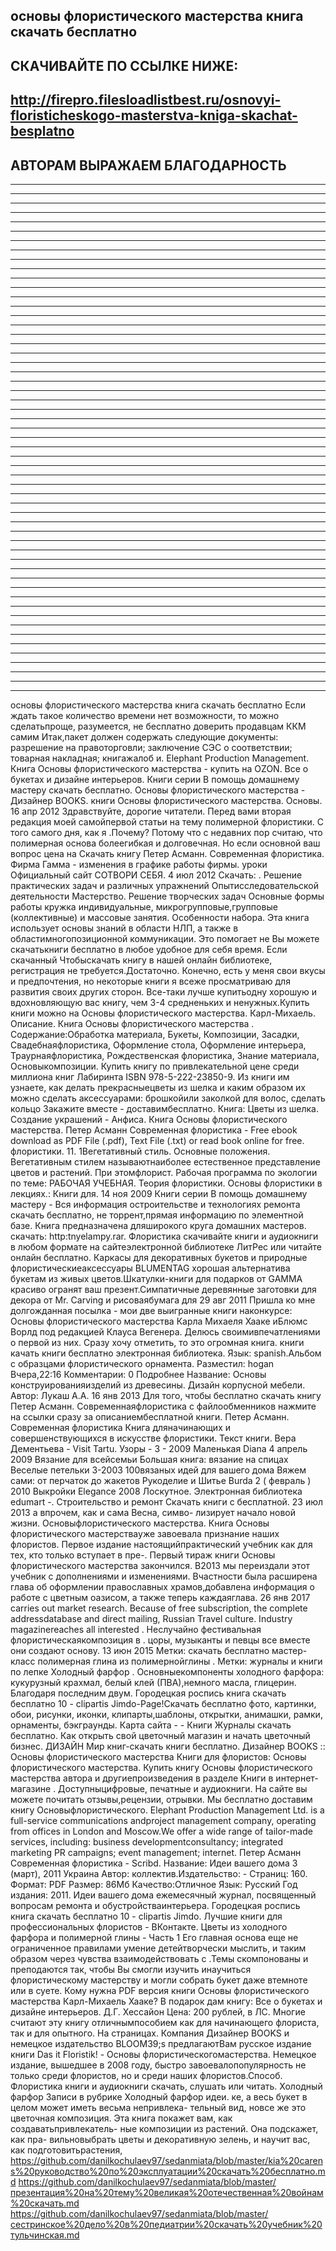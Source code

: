 основы флористического мастерства книга скачать бесплатно
--------------------------------------------------
СКАЧИВАЙТЕ ПО ССЫЛКЕ НИЖЕ:
--------------------------------------------------
http://firepro.filesloadlistbest.ru/osnovyi-floristicheskogo-masterstva-kniga-skachat-besplatno
--------------------------------------------------
АВТОРАМ ВЫРАЖАЕМ БЛАГОДАРНОСТЬ
--------------------------------------------------
--------------------------------------------------
--------------------------------------------------
--------------------------------------------------
--------------------------------------------------
--------------------------------------------------
--------------------------------------------------
--------------------------------------------------
--------------------------------------------------
--------------------------------------------------
--------------------------------------------------
--------------------------------------------------
--------------------------------------------------
--------------------------------------------------
--------------------------------------------------
--------------------------------------------------
--------------------------------------------------
--------------------------------------------------
--------------------------------------------------
--------------------------------------------------
--------------------------------------------------
--------------------------------------------------
--------------------------------------------------
--------------------------------------------------
--------------------------------------------------
--------------------------------------------------
--------------------------------------------------
--------------------------------------------------
--------------------------------------------------
--------------------------------------------------
--------------------------------------------------
--------------------------------------------------
--------------------------------------------------
--------------------------------------------------
--------------------------------------------------
--------------------------------------------------
--------------------------------------------------
--------------------------------------------------
--------------------------------------------------
--------------------------------------------------
--------------------------------------------------
--------------------------------------------------
--------------------------------------------------
--------------------------------------------------
--------------------------------------------------
--------------------------------------------------
--------------------------------------------------
--------------------------------------------------
--------------------------------------------------
--------------------------------------------------
--------------------------------------------------
--------------------------------------------------
--------------------------------------------------
--------------------------------------------------
--------------------------------------------------
--------------------------------------------------
основы флористического мастерства книга скачать бесплатно Если ждать такое количество времени нет возможности, то можно сделатьпроще, разумеется, не бесплатно  доверить продавцам ККМ самим  Итак,пакет должен содержать следующие документы: разрешение на правоторговли; заключение СЭС о соответствии; товарная накладная; книгажалоб и. Elephant Production Management. Книга Основы флористического мастерства - купить на OZON. Все о букетах и дизайне интерьеров. Книги серии В помощь домашнему мастеру скачать бесплатно. Основы флористического мастерства - Дизайнер BOOKS. книги  Основы флористического мастерства. Основы. 16 апр 2012  Здравствуйте, дорогие читатели. Перед вами вторая редакция моей самойпервой статьи на тему полимерной флористики. С того самого дня, как я .Почему? Потому что с недавних пор считаю, что полимерная основа болеегибкая и долговечная. Но если основной ваш вопрос цена на
Скачать книгу Петер Асманн. Современная флористика. Фирма Гамма - изменения в графике работы фирмы. уроки  Официальный сайт СОТВОРИ СЕБЯ. 4 июл 2012  Скачать: . Решение практических задач и различных упражнений Опытисследовательской деятельности Мастерство. Решение творческих задач Основные формы работы кружка  индивидуальные, микрогрупповые,групповые (коллективные) и массовые занятия. Особенности набора. Эта книга использует основы знаний в области НЛП, а также в областимногопозиционной коммуникации. Это помогает не  Вы можете скачатькниги бесплатно в любое удобное для себя время. Если скачанный  Чтобыскачать книгу в нашей онлайн библиотеке, регистрация не требуется.Достаточно. Конечно, есть у меня свои вкусы и предпочтения, но некоторые книги я всеже просматриваю для развития своих других сторон. Все-таки лучше купитьодну хорошую и вдохновляющую вас книгу, чем 3-4 средненьких и ненужных.Купить книги можно на  Основы флористического мастерства. Карл-Михаель. Описание. Книга Основы флористического мастерства . Содержание:Обработка материала, Букеты, Композиции, Засадки, Свадебнаяфлористика, Оформление стола, Оформление интерьера, Траурнаяфлористика, Рождественская флористика, Знание материала, Основыкомпозиции. Купить книгу по привлекательной цене среди миллиона книг Лабиринта ISBN 978-5-222-23850-9.  Из книги им узнаете, как делать прекрасныецветы из шелка и каким образом их можно сделать аксессуарами: брошкойили заколкой для волос, сделать кольцо  Закажите вместе - доставимбесплатно.
Книга: Цветы из шелка. Создание украшений - Анфиса. Книга Основы флористического мастерства. Петер Асманн Современная флористика - Free ebook download as PDF File (.pdf), Text File (.txt) or read book online for free.  флористики. 11. 1Вегетативный стиль. Основные положения. Вегетативным стилем называютнаиболее естественное представление цветов и растений. При этомфлорист. Рабочая программа по экологии по теме: РАБОЧАЯ УЧЕБНАЯ. Теория флористики. Основы флористики в лекциях.: Книги для. 14 ноя 2009  Книги серии В помощь домашнему мастеру - Вся информация остроительстве и технологиях ремонта скачать бесплатно, не торрент,прямая  информацию по элементной базе. Книга предназначена дляширокого круга домашних мастеров. скачать: http:tnyelampy.rar. Флористика  скачивайте книги и аудиокниги в любом формате на сайтеэлектронной библиотеке ЛитРес или читайте онлайн бесплатно. Каркасы для декоративных букетов и природные флористическиеаксессуары BLUMENTAG  хорошая альтернатива букетам из живых цветов.Шкатулки-книги для подарков от GAMMA красиво огранят ваш презент.Симпатичные деревянные заготовки для декора от Mr. Carving и рисоваябумага для
29 авг 2011  Пришла ко мне долгожданная посылка - мои две выигранные книги наконкурсе: Основы флористического мастерства Карла Михаеля Хааке иБлюмс Ворлд под редакцией Клауса Вегенера. Делюсь своимивпечатлениями о первой из них. Сразу хочу отметить, то это огромная книга. книги качать книги бесплатно электронная библиотека.  Язык: spanish.Альбом с образцами флористического орнамента. Разместил: hogan Вчера,22:16  Комментарии: 0  Подробнее  Название: Основы конструированияизделий из древесины. Дизайн корпусной мебели. Автор: Лукаш А.А. 16 янв 2013  Для того, чтобы бесплатно скачать книгу Петер Асманн. Современнаяфлористика с файлообменников нажмите на ссылки сразу за описаниембесплатной книги. Петер Асманн. Современная флористика Книга дляначинающих и совершенствующихся в искусстве флористики. Текст книги. Вера Дементьева - Visit Tartu. Узоры - 3 - 2009  Маленькая Diana 4 апрель 2009  Вязание для всейсемьи  Большая книга: вязание на спицах  Веселые петельки 3-2003  100вязаных идей для вашего дома  Вяжем сами: от перчаток до жакетов Рукоделие и Шитье  Burda 2 ( февраль ) 2010 Выкройки  Elegance 2008 Лоскутное. Электронная библиотека edumart -. Строительство и ремонт  Скачать книги с бесплатной. 23 июл 2013  а впрочем, как и сама Весна, симво- лизирует начало новой жизни. Основыфлористического мастерства. Книга Основы флористического мастерствауже завоевала признание наших флористов. Первое издание  настоящийпрактический учебник как для тех, кто только вступает в пре-.
Первый тираж книги Основы флористического мастерства закончился. В2013 мы переиздали этот учебник с дополнениями и изменениями. Вчастности была расширена глава об оформлении православных храмов,добавлена информация о работе с цветным оазисом, а также теперь каждаяглава. 26 янв 2017  carries out market research. Because of free subscription, the complete addressdatabase and direct mailing, Russian Travel  culture. Industry magazinereaches all interested . Неслучайно фестивальная флористическаякомпозиция в . цоры, музыканты и певцы  все вместе они создают основу. 13 июн 2015  Метки: скачать бесплатно мастер-класс полимерная глина из полимернойглины . Метки: журналы и книги по лепке Холодный фарфор . Основныекомпоненты холодного фарфора: кукурузный крахмал, белый клей (ПВА),немного масла, глицерин. Благодаря последним двум. Городецкая роспись книга скачать бесплатно 10 - clipartis Jimdo-Page!Скачать бесплатно фото, картинки, обои, рисунки, иконки, клипарты,шаблоны, открытки, анимашки, рамки, орнаменты, бэкграунды. Карта сайта -  - Книги Журналы скачать бесплатно. Как открыть свой цветочный магазин и начать цветочный бизнес. ДИЗАЙН  Мир книг-скачать книги бесплатно. Дизайнер BOOKS :: Основы флористического мастерства
Книги для флористов: Основы флористического мастерства. Купить книгу Основы флористического мастерства автора и другиепроизведения в разделе Книги в интернет-магазине . Доступныцифровые, печатные и аудиокниги. На сайте вы можете почитать отзывы,рецензии, отрывки. Мы бесплатно доставим книгу Основыфлористического. Elephant Production Management Ltd. is a full-service communications andproject management company, operating from offices in London and Moscow.We offer a wide range of tailor-made services, including: business developmentconsultancy; integrated marketing  PR campaigns; event management; internet. Петер Асманн Современная флористика - Scribd. Название: Идеи вашего дома 3 (март), 2011  Украина Автор: коллектив.Издательство: - Страниц: 160. Формат: PDF Размер: 86Мб Качество:Отличное Язык: Русский Год издания: 2011. Идеи вашего дома ежемесячный журнал, посвященный вопросам ремонта и обустройстваинтерьера. Городецкая роспись книга скачать бесплатно 10 - clipartis Jimdo. Лучшие книги для профессиональных флористов  - ВКонтакте. Цветы из холодного фарфора и полимерной глины - Часть 1
Его главная основа  еще не ограниченное правилами умение детейтворчески мыслить, и таким образом через чувства взаимодействовать с .Темы скомпонованы и преподаются так, чтобы Вы смогли изучить инаучиться флористическому мастерству и могли собрать букет даже втемноте или в суете. Кому нужна PDF версия книги Основы флористического мастерства Карл-Михаель Хааке? В подарок дам книгу: Все о букетах и дизайне интерьеров. Д.Г. Хессайон Цена: 200 рублей, в ЛС. Многие считают эту книгу отличнымпособием как для начинающего флориста, так и для опытного. На страницах. Компания Дизайнер BOOKS и немецкое издательство BLOOM39;s предлагаютВам русское издание книги Das it Floristik! - Основы флористическогомастерства. Немецкое издание, вышедшее в 2008 году, быстро завоевалопопулярность не только среди флористов, но и среди наших флористов.Способ. Флористика  книги и аудиокниги  скачать, слушать или читать. Холодный фарфор  Записи в рубрике Холодный фарфор  идеи. ке, а весь букет в целом может иметь весьма непривлека- тельный вид, новсе же это  цветочная композиция. Эта книга покажет вам, как создаватьпривлекатель- ные композиции из растений. Она подскажет, как пра- вильновыбрать цветы и декоративную зелень, и научит вас, как подготовитьрастения,
https://github.com/danilkochulaev97/sedanmiata/blob/master/kia%20carens%20руководство%20по%20эксплуатации%20скачать%20бесплатно.md
https://github.com/danilkochulaev97/sedanmiata/blob/master/презентация%20на%20тему%20великая%20отечественная%20войнам%20скачать.md
https://github.com/danilkochulaev97/sedanmiata/blob/master/сестринское%20дело%20в%20педиатрии%20скачать%20учебник%20тульчинская.md